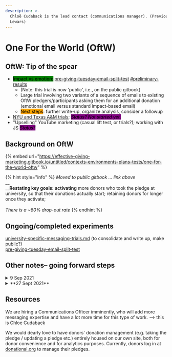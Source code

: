 ```yaml
---
description: >-
  Chloë Cudaback is the lead contact (communications manager). (Previously Jack
  Lewars)
---
```


# One For the World (OftW)

## OftW: **Tip of the spear**

* <mark style="background-color:green;">Impact vs emotion:</mark> [pre-giving-tuesday-email-split-test](pre-giving-tuesday-email-split-test/ "mention") [#preliminary-results](pre-giving-tuesday-email-split-test/#preliminary-results "mention")
  * (Note: this trial is now 'public', i.e., on the public gitbook)
  * Large trial involving two variants of a sequence of emails to existing OftW pledgers/participants asking them for an additional donation (emotional email versus standard impact-based email)
  * <mark style="background-color:orange;">Next steps</mark>: further write-up, organize analysis, consider a followup
* [NYU and Texas A\&M trials](./#ongoing-completed-experiments); _<mark style="background-color:purple;">Status? Not started yet.</mark>_
* "Upselling" YouTube marketing (casual lift test, or trials?); working with JS _<mark style="background-color:purple;">Status?</mark>_

## Background on OftW

{% embed url="https://effective-giving-marketing.gitbook.io/untitled/contexts-environments-plans-tests/one-for-the-world-oftw" %}

{% hint style="info" %}
_Moved to public gitbook ... link above_\
\_\_\
\_\_**Restating key goals:** **activating** more donors who took the pledge at university, so that their donations actually start; retaining donors for longer once they activate;\
\
_There is a \~80% drop-out rate_
{% endhint %}

## Ongoing/completed experiments

[university-specific-messaging-trials.md](university-specific-messaging-trials.md "mention") (to consolidate and write up, make public?)\
[pre-giving-tuesday-email-split-test](pre-giving-tuesday-email-split-test/ "mention")

## Other notes– going forward steps

<details>

<summary>9 Sep 2021</summary>

* Potentially interested in 'joining our group' and coming to (e.g.) 1x per month cross-org meetings

<!---->

* Engaging with this Gitbook and other resources

<!---->

* Tests and trials of interest -- thinking about it

<!---->

* Possibly open to collaboration with other orgs (GWWC, TLYCS etc) on
  * Advertisement and social media campaigns and tests/trials
  * Corporate lunchtime talks and outreach (could be done jointly)
  * Sharing data and insights

</details>

<details>
<summary> **27 Sept 2021**</summary>


Giving season is coming...Open to testing less disruptive and less risky stuff

*   "Testing involving activated pledgers (active donors)"

    * Doing a series of email campaigns throughout giving seasonal
      * (Notes also givingtuesday and other things)
      * Asking them to 'donate on top of' (unclear if it is additional to the 1%?)
      * this year they _are_ trying to 'upsell them' ... rem -- current goal is to 'upsell by 5 percent' ... earn an additional 5% of that 'run rate'
    * previously: 'just getting in their inbox'
    * In past, the focus has been on 'showing them their impact'
      * A quarterly impact report based on their specific donations
      * last year was centered around a match
      * (?Haven't done so in the past, but might be worth considering an emotional appeal)
    * JS suggested: Chloe at OfTw sends list of emails, JS works to put ads on Ebay or Facebook to some share of these, Chloe considers the impact of these.
      * JS suggests trying something simple so we can see something in a short run
      * YouTube: Can tell us time video spent on screen, how long they watched it...
    * Timings
      * Through december-jan they can expect to see a bunch of donations
      * could do this early on, try to compare 1 group getting one campaign and the other another campaign, or something

    _**Upshot of meeting, todo:**_
* Chloe considers reasonable variants of messaging (email or video), Josh, David, others help consider these. She runs these by Jack to see if he is OK with this
  * try for 'early testing and pivot within giving season'
* Works with JS on possible Youtube campaign lift test ...
  * (would need 'audience lists' with possible assigned splits
  * would need a video (or multiple if we need to test it)



<details>

<summary>Script for 2020 emails</summary>



<img src="../../.gitbook/assets/image (9).png" alt="" data-size="original">

</details>

</details>

## Resources

We are hiring a Communications Officer imminently, who will add more messaging expertise and have a lot more time for this type of work. --> this is Chloe Cudaback

We would dearly love to have donors' donation management (e.g. taking the pledge / updating a pledge etc.) entirely housed on our own site, both for donor convenience and for analytics purposes. Currently, donors log in at [donational.org](https://donational.org) to manage their pledges.
